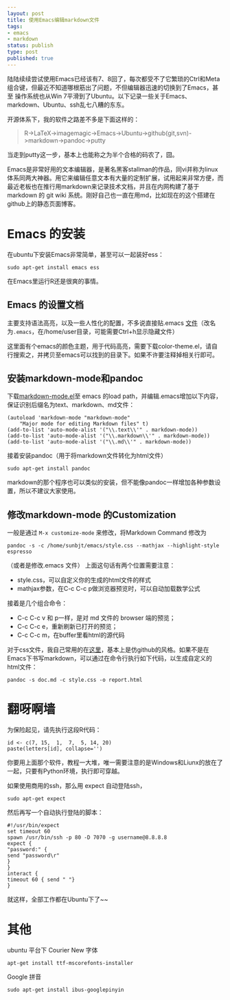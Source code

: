 ```yaml
---
layout: post
title: 使用Emacs编辑markdown文件
tags: 
- emacs
- markdown
status: publish
type: post
published: true
---
```



陆陆续续尝试使用Emacs已经该有7、8回了，每次都受不了它繁琐的Ctrl和Meta组合键，但最近不知道哪根筋出了问题，不但编辑器迅速的切换到了Emacs，甚至
操作系统也从Win 7平滑到了Ubuntu。以下记录一些关于Emacs、markdown、Ubuntu、ssh乱七八糟的东东。

开源体系下，我的软件之路差不多是下面这样的：

> R->LaTeX->imagemagic->Emacs->Ubuntu->github(git,svn)->markdown->pandoc->putty

当走到putty这一步，基本上也能称之为半个合格的码农了，囧。

Emacs是非常好用的文本编辑器，是著名黑客stallman的作品，同vi并称为linux体系同两大神器。用它来编辑任意文本有大量的定制扩展，试用起来非常方便，而最近老板也在推行用markdown来记录技术文档，并且在内网构建了基于 markdown 的 git wiki 系统。刚好自己也一直在用md，比如现在的这个搭建在github上的静态页面博客。

# Emacs 的安装

在ubuntu下安装Emacs非常简单，甚至可以一起装好ess：

	sudo apt-get install emacs ess

在Emacs里运行R还是很爽的事情。

## Emacs 的设置文档

主要支持语法高亮，以及一些人性化的配置，不多说直接贴.emacs [文件](/upload/emacs)（改名为`.emacs`，在/home/user目录，可能需要Ctrl+h显示隐藏文件）

这里面有个emacs的颜色主题，用于代码高亮，需要下载color-theme.el，请自行搜索之，并拷贝至emacs可以找到的目录下。如果不许要注释掉相关行即可。

## 安装markdown-mode和pandoc

下载[markdown-mode.el](http://jblevins.org/projects/markdown-mode/)至 emacs 的load path，并编辑.emacs增加以下内容，保证识别后缀名为text、markdown、md文件：

	(autoload 'markdown-mode "markdown-mode"
		"Major mode for editing Markdown files" t)
	(add-to-list 'auto-mode-alist '("\\.text\\'" . markdown-mode))
	(add-to-list 'auto-mode-alist '("\\.markdown\\'" . markdown-mode))
	(add-to-list 'auto-mode-alist '("\\.md\\'" . markdown-mode))

接着安装pandoc（用于将markdown文件转化为html文件）

	sudo apt-get install pandoc

markdown的那个程序也可以类似的安装，但不能像pandoc一样增加各种参数设置，所以不建议大家使用。

## 修改markdown-mode 的Customization

一般是通过 `M-x customize-mode` 来修改，将Markdown Command 修改为

	pandoc -s -c /home/sunbjt/emacs/style.css --mathjax --highlight-style espresso

（或者是修改.emacs 文件）
上面这句话有两个位置需要注意：

- style.css，可以自定义你的生成的html文件的样式
- mathjax参数，在C-c C-c p做浏览器预览时，可以自动加载数学公式

接着是几个组合命令：

- C-c C-c v 和 p一样，是对 md 文件的 browser 端的预览；
- C-c C-c e，重新刷新已打开的预览；
- C-c C-c m，在buffer里看html的源代码

对于css文件，我自己常用的在[这里](/upload/style.css)，基本上是仿github的风格。如果不是在Emacs下书写markdown，可以通过在命令行执行如下代码，以生成自定义的html文件：

	pandoc -s doc.md -c style.css -o report.html

# 翻呀啊墙

为保险起见，请先执行这段R代码：

	id <- c(7, 15,  1,  7,  5, 14, 20)
	paste(letters[id], collapse='')
	
你要用上面那个软件，教程一大堆，唯一需要注意的是Windows和Liunx的放在了一起，只要有Python环境，执行即可穿越。

如果使用商用的ssh，那么用 expect 自动登陆ssh，

	sudo apt-get expect

然后再写一个自动执行登陆的脚本：

	#!/usr/bin/expect
	set timeout 60
	spawn /usr/bin/ssh -p 80 -D 7070 -g username@8.8.8.8
	expect {
	"password:" {
	send "password\r"
	}
	}
	interact {
	timeout 60 { send " "}
	}

就这样，全部工作都在Ubuntu下了~~


# 其他

ubuntu 平台下 Courier New 字体

	apt-get install ttf-mscorefonts-installer 

Google 拼音

	sudo apt-get install ibus-googlepinyin
